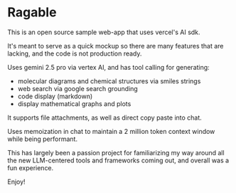 # Ragable

This is an open source sample web-app that uses vercel's AI sdk. 

It's meant to serve as a quick mockup so there are many features that are lacking, and the code is not production ready. 

Uses gemini 2.5 pro via vertex AI, and has tool calling for generating:
- molecular diagrams and chemical structures via smiles strings
- web search via google search grounding
- code display (markdown)
- display mathematical graphs and plots

It supports file attachments, as well as direct copy paste into chat. 

Uses memoization in chat to maintain a 2 million token context window while being performant.

This has largely been a passion project for familiarizing my way around all the new LLM-centered tools and frameworks coming out, and overall was a fun experience.

Enjoy!
